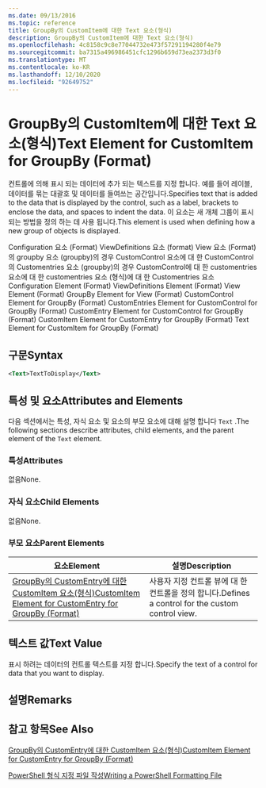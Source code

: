 ```yaml
---
ms.date: 09/13/2016
ms.topic: reference
title: GroupBy의 CustomItem에 대한 Text 요소(형식)
description: GroupBy의 CustomItem에 대한 Text 요소(형식)
ms.openlocfilehash: 4c8158c9c8e77044732e473f57291194280f4e79
ms.sourcegitcommit: ba7315a496986451cfc1296b659d73ea2373d3f0
ms.translationtype: MT
ms.contentlocale: ko-KR
ms.lasthandoff: 12/10/2020
ms.locfileid: "92649752"
---
```

# <a name="text-element-for-customitem-for-groupby-format"></a><span data-ttu-id="09d8b-103">GroupBy의 CustomItem에 대한 Text 요소(형식)</span><span class="sxs-lookup"><span data-stu-id="09d8b-103">Text Element for CustomItem for GroupBy (Format)</span></span>

<span data-ttu-id="09d8b-104">컨트롤에 의해 표시 되는 데이터에 추가 되는 텍스트를 지정 합니다. 예를 들어 레이블, 데이터를 묶는 대괄호 및 데이터를 들여쓰는 공간입니다.</span><span class="sxs-lookup"><span data-stu-id="09d8b-104">Specifies text that is added to the data that is displayed by the control, such as a label, brackets to enclose the data, and spaces to indent the data.</span></span> <span data-ttu-id="09d8b-105">이 요소는 새 개체 그룹이 표시 되는 방법을 정의 하는 데 사용 됩니다.</span><span class="sxs-lookup"><span data-stu-id="09d8b-105">This element is used when defining how a new group of objects is displayed.</span></span>

<span data-ttu-id="09d8b-106">Configuration 요소 (Format) ViewDefinitions 요소 (format) View 요소 (Format)의 groupby 요소 (groupby)의 경우 CustomControl 요소에 대 한 CustomControl의 Customentries 요소 (groupby)의 경우 CustomControl에 대 한 customentries 요소에 대 한 customentries 요소 (형식)에 대 한 Customentries 요소</span><span class="sxs-lookup"><span data-stu-id="09d8b-106">Configuration Element (Format) ViewDefinitions Element (Format) View Element (Format) GroupBy Element for View (Format) CustomControl Element for GroupBy (Format) CustomEntries Element for CustomControl for GroupBy (Format) CustomEntry Element for CustomControl for GroupBy (Format) CustomItem Element for CustomEntry for GroupBy (Format) Text Element for CustomItem for GroupBy (Format)</span></span>

## <a name="syntax"></a><span data-ttu-id="09d8b-107">구문</span><span class="sxs-lookup"><span data-stu-id="09d8b-107">Syntax</span></span>

```xml
<Text>TextToDisplay</Text>
```

## <a name="attributes-and-elements"></a><span data-ttu-id="09d8b-108">특성 및 요소</span><span class="sxs-lookup"><span data-stu-id="09d8b-108">Attributes and Elements</span></span>

<span data-ttu-id="09d8b-109">다음 섹션에서는 특성, 자식 요소 및 요소의 부모 요소에 대해 설명 합니다 `Text` .</span><span class="sxs-lookup"><span data-stu-id="09d8b-109">The following sections describe attributes, child elements, and the parent element of the `Text` element.</span></span>

### <a name="attributes"></a><span data-ttu-id="09d8b-110">특성</span><span class="sxs-lookup"><span data-stu-id="09d8b-110">Attributes</span></span>

<span data-ttu-id="09d8b-111">없음</span><span class="sxs-lookup"><span data-stu-id="09d8b-111">None.</span></span>

### <a name="child-elements"></a><span data-ttu-id="09d8b-112">자식 요소</span><span class="sxs-lookup"><span data-stu-id="09d8b-112">Child Elements</span></span>

<span data-ttu-id="09d8b-113">없음</span><span class="sxs-lookup"><span data-stu-id="09d8b-113">None.</span></span>

### <a name="parent-elements"></a><span data-ttu-id="09d8b-114">부모 요소</span><span class="sxs-lookup"><span data-stu-id="09d8b-114">Parent Elements</span></span>

|<span data-ttu-id="09d8b-115">요소</span><span class="sxs-lookup"><span data-stu-id="09d8b-115">Element</span></span>|<span data-ttu-id="09d8b-116">설명</span><span class="sxs-lookup"><span data-stu-id="09d8b-116">Description</span></span>|
|-------------|-----------------|
|[<span data-ttu-id="09d8b-117">GroupBy의 CustomEntry에 대한 CustomItem 요소(형식)</span><span class="sxs-lookup"><span data-stu-id="09d8b-117">CustomItem Element for CustomEntry for GroupBy (Format)</span></span>](./customitem-element-for-customentry-for-groupby-format.md)|<span data-ttu-id="09d8b-118">사용자 지정 컨트롤 뷰에 대 한 컨트롤을 정의 합니다.</span><span class="sxs-lookup"><span data-stu-id="09d8b-118">Defines a control for the custom control view.</span></span>|

## <a name="text-value"></a><span data-ttu-id="09d8b-119">텍스트 값</span><span class="sxs-lookup"><span data-stu-id="09d8b-119">Text Value</span></span>

<span data-ttu-id="09d8b-120">표시 하려는 데이터의 컨트롤 텍스트를 지정 합니다.</span><span class="sxs-lookup"><span data-stu-id="09d8b-120">Specify the text of a control for data that you want to display.</span></span>

## <a name="remarks"></a><span data-ttu-id="09d8b-121">설명</span><span class="sxs-lookup"><span data-stu-id="09d8b-121">Remarks</span></span>

## <a name="see-also"></a><span data-ttu-id="09d8b-122">참고 항목</span><span class="sxs-lookup"><span data-stu-id="09d8b-122">See Also</span></span>

[<span data-ttu-id="09d8b-123">GroupBy의 CustomEntry에 대한 CustomItem 요소(형식)</span><span class="sxs-lookup"><span data-stu-id="09d8b-123">CustomItem Element for CustomEntry for GroupBy (Format)</span></span>](./customitem-element-for-customentry-for-groupby-format.md)

[<span data-ttu-id="09d8b-124">PowerShell 형식 지정 파일 작성</span><span class="sxs-lookup"><span data-stu-id="09d8b-124">Writing a PowerShell Formatting File</span></span>](./writing-a-powershell-formatting-file.md)
